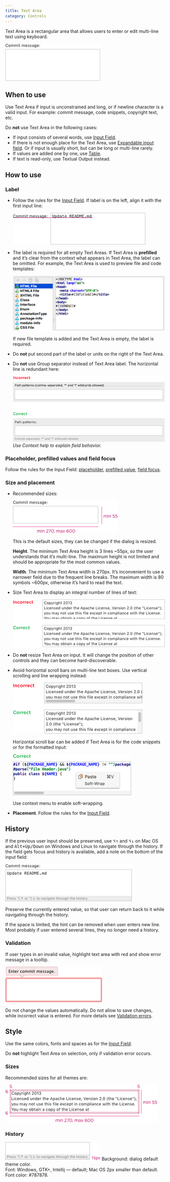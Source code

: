 ```yaml
---
title: Text Area
category: Controls
---
```


Text Area is a rectangular area that allows users to enter or edit multi-line text using keyboard.

![](/images/text_area/text_area_example.png)

## When to use

Use Text Area if input is unconstrained and long, or if newline character is a valid input. For example: commit message, code snippets, copyright text, etc.

Do **not** use Text Area in the following cases:

* If input consists of several words, use [Input Field](/controls/input_field).
* If there is not enough place for the Text Area, use [Expandable input field](/controls/input_field#input-field-types). Or if input is usually short, but can be long or multi-line rarely.
* If values are added one by one, use [Table](/controls/table/).
* If text is read-only, use Textual Output instead.

[comment]: <> (TODO: add link to Textual Output)



## How to use

### Label

* Follow the rules for the [Input Field](/controls/input_field/). If label is on the left, align it with the first input line:

    ![](/images/text_area/label.png)

* The label is required for all empty Text Areas. If Text Area is **prefilled** and it’s clear from the context what appears in Text Area, the label can be omitted. For example, the Text Area is used to preview file and code templates:

    ![](/images/text_area/no_label.png)

    If new file template is added and the Text Area is empty, the label is required.

* Do **not** put second part of the label or units on the right of the Text Area.

* Do **not** use Group separator instead of Text Area label. The horizontal line is redundant here:

    ![](/images/text_area/do_not_label.png)
    *Use Context help to explain field behavior.*


### Placeholder, prefilled values and field focus

Follow the rules for the Input Field: [placeholder](/controls/input_field#placeholder), [prefilled value](/controls/input_field#prefilled-value), [field focus](/controls/input_field#field-focus).


### Size and placement

* Recommended sizes:

    ![](/images/text_area/size_1.png)

    This is the default sizes, they can be changed if the dialog is resized.

    **Height**. The minimum Text Area height is 3 lines ~55px, so the user understands that it’s multi-line. The maximum height is not limited and should be appropriate for the most common values.

    **Width**. The minimum Text Area width is 270px. It’s inconvenient to use a narrower field due to the frequent line breaks. The maximum width is 80 symbols ~600px, otherwise it’s hard to read the text.

* Size Text Area to display an integral number of lines of text:

    ![](/images/text_area/size_2.png)

* Do **not** resize Text Area on input. It will change the position of other controls and they can become hard-discoverable.

* Avoid horizontal scroll bars on multi-line text boxes. Use vertical scrolling and line wrapping instead:

    ![](/images/text_area/size_3.png)

    Horizontal scroll bar can be added if Text Area is for the code snippets or for the formatted input:

    ![](/images/text_area/horizontal_scroll.png)

    Use context menu to enable soft-wrapping.

* **Placement**. Follow the rules for the [Input Field](/controls/input_field).


## History

If the previous user input should be preserved, use <kbd>⌥↑</kbd> and <kbd>⌥↓</kbd> on Mac OS and <kbd>Alt+Up/Down</kbd> on Windows and Linux to navigate through the history. If the field gets focus and history is available, add a note on the bottom of the input field:

![](/images/text_area/history.png)

Preserve the currently entered value, so that user can return back to it while navigating through the history.

If the space is limited, the hint can be removed when user enters new line. Most probably if user entered several lines, they no longer need a history.


### Validation

If user types in an invalid value, highlight text area with red and show error message in a tooltip.

![](/images/text_area/error.png)

Do not change the values automatically. Do not allow to save changes, while incorrect value is entered. For more details see [Validation errors](/principles/validation_errors/).


## Style
Use the same colors, fonts and spaces as for the [Input Field](/controls/input_field/).

Do **not** highlight Text Area on selection, only if validation error occurs.

### Sizes

Recommended sizes for all themes are:

![](/images/text_area/sizes.png)

### History

![](/images/text_area/style_history.png) 
Background: dialog default theme color.  
Font: Windows, GTK+, Intellij — default; Mac OS 2px smaller than default.  
Font color: #787878.





